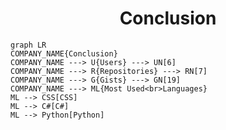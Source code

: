 <h1 align="center">Conclusion</h1>

```mermaid
graph LR
COMPANY_NAME{Conclusion}
COMPANY_NAME ---> U{Users} ---> UN[6]
COMPANY_NAME ---> R{Repositories} ---> RN[7]
COMPANY_NAME ---> G{Gists} ---> GN[19]
COMPANY_NAME ---> ML{Most Used<br>Languages}
ML --> CSS[CSS]
ML --> C#[C#]
ML --> Python[Python]
```
